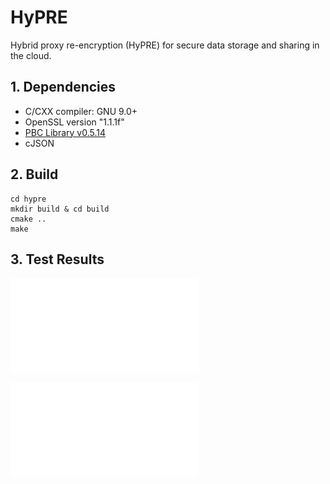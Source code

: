# HyPRE
Hybrid proxy re-encryption (HyPRE) for secure data storage and sharing in the cloud.

## 1. Dependencies
- C/CXX compiler: GNU 9.0+
- OpenSSL version "1.1.1f"
- [PBC Library v0.5.14](https://crypto.stanford.edu/pbc/download.html)
- cJSON

## 2. Build
```
cd hypre
mkdir build & cd build
cmake ..
make
```

## 3. Test Results

![](./imgs/cmp_length_scheme-enc.pdf)

![](./imgs/cmp_length_scheme-kgen_s.pdf)

